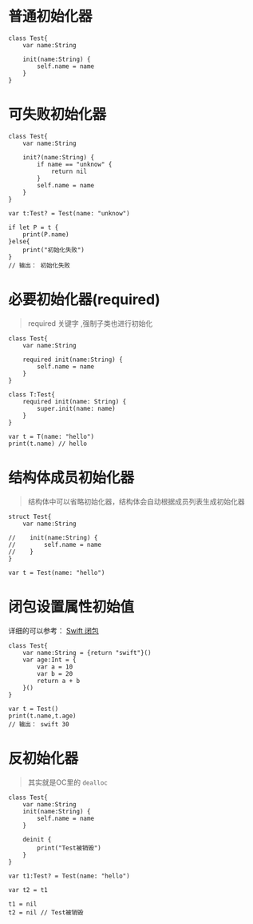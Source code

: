 # 普通初始化器

```sw
class Test{
    var name:String
    
    init(name:String) {
        self.name = name
    }
}
```

# 可失败初始化器

```sw
class Test{
    var name:String
    
    init?(name:String) {
        if name == "unknow" {
            return nil
        }
        self.name = name
    }
}

var t:Test? = Test(name: "unknow")

if let P = t {
    print(P.name)
}else{
    print("初始化失败")
}
// 输出： 初始化失败
```

# 必要初始化器(required)

>required 关键字 ,强制子类也进行初始化

```sw
class Test{
    var name:String
    
    required init(name:String) {
        self.name = name
    }
}

class T:Test{
    required init(name: String) {
        super.init(name: name)
    }
}

var t = T(name: "hello")
print(t.name) // hello
```

# 结构体成员初始化器

>结构体中可以省略初始化器，结构体会自动根据成员列表生成初始化器

```sw
struct Test{
    var name:String
    
//    init(name:String) {
//        self.name = name
//    }
}

var t = Test(name: "hello")
```

# 闭包设置属性初始值

详细的可以参考： [Swift 闭包](https://www.runoob.com/swift/swift-closures.html)

```sw
class Test{
    var name:String = {return "swift"}()
    var age:Int = {
        var a = 10
        var b = 20
        return a + b
    }()
}

var t = Test()
print(t.name,t.age)
// 输出： swift 30
```

# 反初始化器

> 其实就是OC里的 `dealloc`

```sw
class Test{
    var name:String
    init(name:String) {
        self.name = name
    }
    
    deinit {
        print("Test被销毁")
    }
}

var t1:Test? = Test(name: "hello")

var t2 = t1

t1 = nil
t2 = nil // Test被销毁
```